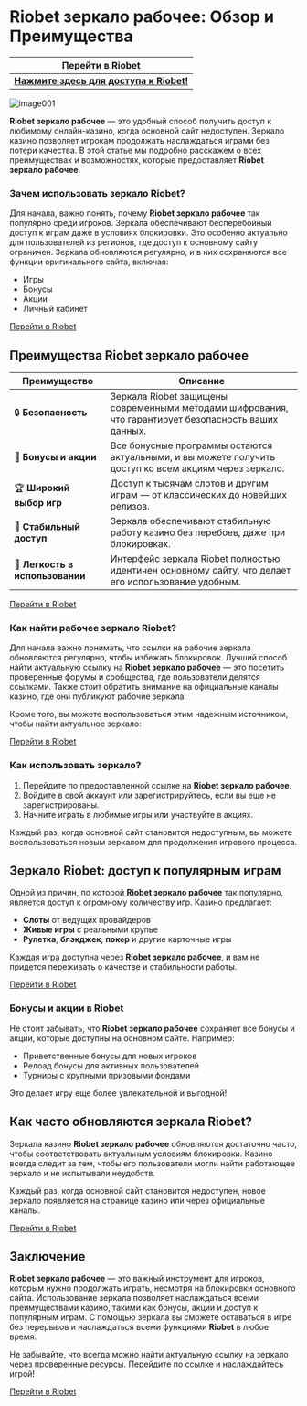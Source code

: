 # Riobet зеркало рабочее: Обзор и Преимущества

| **Перейти в Riobet**                                 |
|------------------------------------------------------|
| [**Нажмите здесь для доступа к Riobet!**](https://brandplay.link/dtx89f2L) |

![image001](https://github.com/user-attachments/assets/6cc00185-bf84-4345-bfc3-6a0828892f2c)


**Riobet зеркало рабочее** — это удобный способ получить доступ к любимому онлайн-казино, когда основной сайт недоступен. Зеркало казино позволяет игрокам продолжать наслаждаться играми без потери качества. В этой статье мы подробно расскажем о всех преимуществах и возможностях, которые предоставляет **Riobet зеркало рабочее**.

### Зачем использовать зеркало Riobet?

Для начала, важно понять, почему **Riobet зеркало рабочее** так популярно среди игроков. Зеркала обеспечивают бесперебойный доступ к играм даже в условиях блокировки. Это особенно актуально для пользователей из регионов, где доступ к основному сайту ограничен. Зеркала обновляются регулярно, и в них сохраняются все функции оригинального сайта, включая:
- Игры
- Бонусы
- Акции
- Личный кабинет

[Перейти в Riobet](https://brandplay.link/dtx89f2L)

## Преимущества Riobet зеркало рабочее

| Преимущество                 | Описание                                                                                             |
|------------------------------|-----------------------------------------------------------------------------------------------------|
| 🔒 **Безопасность**          | Зеркала Riobet защищены современными методами шифрования, что гарантирует безопасность ваших данных. |
| 💸 **Бонусы и акции**        | Все бонусные программы остаются актуальными, и вы можете получить доступ ко всем акциям через зеркало.|
| 🏆 **Широкий выбор игр**     | Доступ к тысячам слотов и другим играм — от классических до новейших релизов.                      |
| 🚀 **Стабильный доступ**     | Зеркала обеспечивают стабильную работу казино без перебоев, даже при блокировках.                    |
| 🧩 **Легкость в использовании**| Интерфейс зеркала Riobet полностью идентичен основному сайту, что делает его использование удобным. |

[Перейти в Riobet](https://brandplay.link/dtx89f2L)

### Как найти рабочее зеркало Riobet?

Для начала важно понимать, что ссылки на рабочие зеркала обновляются регулярно, чтобы избежать блокировок. Лучший способ найти актуальную ссылку на **Riobet зеркало рабочее** — это посетить проверенные форумы и сообщества, где пользователи делятся ссылками. Также стоит обратить внимание на официальные каналы казино, где они публикуют рабочие зеркала.

Кроме того, вы можете воспользоваться этим надежным источником, чтобы найти актуальное зеркало:

[Перейти в Riobet](https://brandplay.link/dtx89f2L)

### Как использовать зеркало?

1. Перейдите по предоставленной ссылке на **Riobet зеркало рабочее**.
2. Войдите в свой аккаунт или зарегистрируйтесь, если вы еще не зарегистрированы.
3. Начните играть в любимые игры или участвуйте в акциях.

Каждый раз, когда основной сайт становится недоступным, вы можете воспользоваться новым зеркалом для продолжения игрового процесса.

## Зеркало Riobet: доступ к популярным играм

Одной из причин, по которой **Riobet зеркало рабочее** так популярно, является доступ к огромному количеству игр. Казино предлагает:
- **Слоты** от ведущих провайдеров
- **Живые игры** с реальными крупье
- **Рулетка**, **блэкджек**, **покер** и другие карточные игры

Каждая игра доступна через **Riobet зеркало рабочее**, и вам не придется переживать о качестве и стабильности работы.

[Перейти в Riobet](https://brandplay.link/dtx89f2L)

### Бонусы и акции в Riobet

Не стоит забывать, что **Riobet зеркало рабочее** сохраняет все бонусы и акции, которые доступны на основном сайте. Например:
- Приветственные бонусы для новых игроков
- Релоад бонусы для активных пользователей
- Турниры с крупными призовыми фондами

Это делает игру еще более увлекательной и выгодной!

## Как часто обновляются зеркала Riobet?

Зеркала казино **Riobet зеркало рабочее** обновляются достаточно часто, чтобы соответствовать актуальным условиям блокировки. Казино всегда следит за тем, чтобы его пользователи могли найти работающее зеркало и не испытывали неудобств.

Каждый раз, когда основной сайт становится недоступен, новое зеркало появляется на странице казино или через официальные каналы.

[Перейти в Riobet](https://brandplay.link/dtx89f2L)

## Заключение

**Riobet зеркало рабочее** — это важный инструмент для игроков, которым нужно продолжать играть, несмотря на блокировки основного сайта. Использование зеркала позволяет наслаждаться всеми преимуществами казино, такими как бонусы, акции и доступ к популярным играм. С помощью зеркала вы сможете оставаться в игре без перерывов и наслаждаться всеми функциями **Riobet** в любое время.

Не забывайте, что всегда можно найти актуальную ссылку на зеркало через проверенные ресурсы. Перейдите по ссылке и наслаждайтесь игрой!

[Перейти в Riobet](https://brandplay.link/dtx89f2L)
